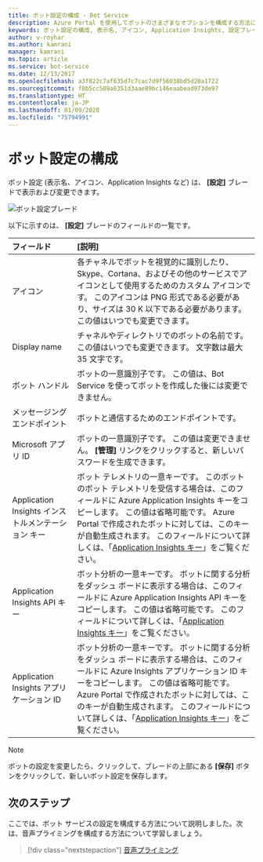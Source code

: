 ```yaml
---
title: ボット設定の構成 - Bot Service
description: Azure Portal を使用してボットのさまざまなオプションを構成する方法について説明します。
keywords: ボット設定の構成, 表示名, アイコン, Application Insights, 設定ブレード
author: v-royhar
ms.author: kamrani
manager: kamrani
ms.topic: article
ms.service: bot-service
ms.date: 12/13/2017
ms.openlocfilehash: a3f822c7af635d7c7cac7d9f56038bd5d20a1722
ms.sourcegitcommit: f8b5cc509a6351d3aae89bc146eaabead973de97
ms.translationtype: HT
ms.contentlocale: ja-JP
ms.lasthandoff: 01/09/2020
ms.locfileid: "75794991"
---
```

# <a name="configure-bot-settings"></a>ボット設定の構成

ボット設定 (表示名、アイコン、Application Insights など) は、 **[設定]** ブレードで表示および変更できます。

![ボット設定ブレード](~/media/bot-service-portal-configure-settings/bot-settings-blade.png)

以下に示すのは、 **[設定]** ブレードのフィールドの一覧です。

| フィールド | [説明] |
| :---  | :---        |
| アイコン | 各チャネルでボットを視覚的に識別したり、Skype、Cortana、およびその他のサービスでアイコンとして使用するためのカスタム アイコンです。 このアイコンは PNG 形式である必要があり、サイズは 30 K 以下である必要があります。 この値はいつでも変更できます。 |
| Display name | チャネルやディレクトリでのボットの名前です。 この値はいつでも変更できます。 文字数は最大 35 文字です。 |
| ボット ハンドル | ボットの一意識別子です。 この値は、Bot Service を使ってボットを作成した後には変更できません。 |
| メッセージング エンドポイント | ボットと通信するためのエンドポイントです。 |
| Microsoft アプリ ID | ボットの一意識別子です。 この値は変更できません。 **[管理]** リンクをクリックすると、新しいパスワードを生成できます。 |
| Application Insights インストルメンテーション キー | ボット テレメトリの一意キーです。 このボットのボット テレメトリを受信する場合は、このフィールドに Azure Application Insights キーをコピーします。 この値は省略可能です。 Azure Portal で作成されたボットに対しては、このキーが自動生成されます。 このフィールドについて詳しくは、「[Application Insights キー](~/bot-service-resources-app-insights-keys.md)」をご覧ください。 |
| Application Insights API キー | ボット分析の一意キーです。 ボットに関する分析をダッシュ ボードに表示する場合は、このフィールドに Azure Application Insights API キーをコピーします。 この値は省略可能です。 このフィールドについて詳しくは、「[Application Insights キー](~/bot-service-resources-app-insights-keys.md)」をご覧ください。 |
| Application Insights アプリケーション ID | ボット分析の一意キーです。 ボットに関する分析をダッシュ ボードに表示する場合は、このフィールドに Azure Insights アプリケーション ID キーをコピーします。 この値は省略可能です。 Azure Portal で作成されたボットに対しては、このキーが自動生成されます。 このフィールドについて詳しくは、「[Application Insights キー](~/bot-service-resources-app-insights-keys.md)」をご覧ください。 |

> [!NOTE]
> ボットの設定を変更したら、クリックして、ブレードの上部にある **[保存]** ボタンをクリックして、新しいボット設定を保存します。

## <a name="next-steps"></a>次のステップ
ここでは、ボット サービスの設定を構成する方法について説明しました。次は、音声プライミングを構成する方法について学習しましょう。
> [!div class="nextstepaction"]
> [音声プライミング](bot-service-manage-speech-priming.md)